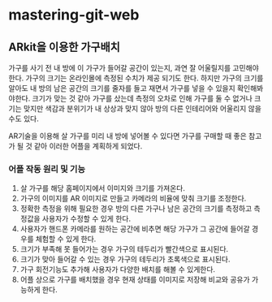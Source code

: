 # mastering-git-web

## ARkit을 이용한 가구배치

가구를 사기 전 내 방에 이 가구가 들어갈 공간이 있는지, 과연 잘 어울릴지를 고민해야한다.
가구의 크기는 온라인몰에 측정된 수치가 제공 되기도 한다. 하지만 가구의 크기를 알아도 내 방의 남은 공간의 크기를 줄자를 들고 재면서 가구를 넣을 수 있을지 확인해봐야한다.
크기가 맞는 것 같아 가구를 샀는데 측정의 오차로 인해 가구를 둘 수 없거나 크기는 맞지만 색감과 분위기가 내 상상과 맞지 않아 방의 다른 인테리어와 어울리지 않을 수도 있다.

AR기술을 이용해 살 가구를 미리 내 방에 넣어볼 수 있다면 가구를 구매할 때 좋은 참고가 될 것 같아 이러한 어플을 계획하게 되었다.

### 어플 작동 원리 및 기능
1. 살 가구를 해당 홈페이지에서 이미지와 크기를 가져온다.
2. 가구의 이미지를 AR 이미지로 만들고 카메라의 비율에 맞춰 크기를 조정한다.
3. 정확한 측정을 위해 필요한 경우 방의 다른 가구나 남은 공간의 크기를 측정하고 측정값을 사용자가 수정할 수 있게 한다.
4. 사용자가 핸드폰 카메라를 원하는 공간에 비추면 해당 가구가 그 공간에 들어갈 경우를 체험할 수 있게 한다.
5. 크기가 부족해 못 들어가는 경우 가구의 테두리가 빨간색으로 표시된다.
6. 크기가 맞아 들어갈 수 있는 경우 가구의 테두리가 초록색으로 표시된다.
7. 가구 회전기능도 추가해 사용자가 다양한 배치를 해볼 수 있게한다.
8. 어플 상으로 가구를 배치했을 경우 현재 상태를 이미지로 저장해 비교와 공유가 가능하게 한다.
